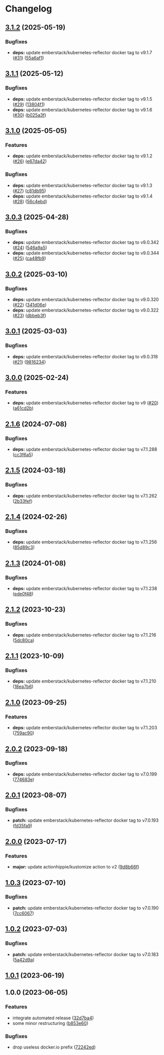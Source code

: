 # Changelog

## [3.1.2](https://github.com/kustomhippie/kubernetes-reflector/compare/v3.1.1...v3.1.2) (2025-05-19)


### Bugfixes

* **deps:** update emberstack/kubernetes-reflector docker tag to v9.1.7 ([#31](https://github.com/kustomhippie/kubernetes-reflector/issues/31)) ([55a6af1](https://github.com/kustomhippie/kubernetes-reflector/commit/55a6af1616b7acd035baa393826a926a4a1f6982))

## [3.1.1](https://github.com/kustomhippie/kubernetes-reflector/compare/v3.1.0...v3.1.1) (2025-05-12)


### Bugfixes

* **deps:** update emberstack/kubernetes-reflector docker tag to v9.1.5 ([#29](https://github.com/kustomhippie/kubernetes-reflector/issues/29)) ([13804f1](https://github.com/kustomhippie/kubernetes-reflector/commit/13804f19ec1eb9fbaf76a6341dc7230614b44557))
* **deps:** update emberstack/kubernetes-reflector docker tag to v9.1.6 ([#30](https://github.com/kustomhippie/kubernetes-reflector/issues/30)) ([b025a3f](https://github.com/kustomhippie/kubernetes-reflector/commit/b025a3fccfdd647c1b728161f8f9704a1a3a89c5))

## [3.1.0](https://github.com/kustomhippie/kubernetes-reflector/compare/v3.0.3...v3.1.0) (2025-05-05)


### Features

* **deps:** update emberstack/kubernetes-reflector docker tag to v9.1.2 ([#26](https://github.com/kustomhippie/kubernetes-reflector/issues/26)) ([e67da42](https://github.com/kustomhippie/kubernetes-reflector/commit/e67da428e1aa729115a72d2f95de94291493d9ff))


### Bugfixes

* **deps:** update emberstack/kubernetes-reflector docker tag to v9.1.3 ([#27](https://github.com/kustomhippie/kubernetes-reflector/issues/27)) ([c81db95](https://github.com/kustomhippie/kubernetes-reflector/commit/c81db95feeb346fa22d68b408a45fb94cb3f19e0))
* **deps:** update emberstack/kubernetes-reflector docker tag to v9.1.4 ([#28](https://github.com/kustomhippie/kubernetes-reflector/issues/28)) ([56c4ebd](https://github.com/kustomhippie/kubernetes-reflector/commit/56c4ebd159a81feb0de816272f48e651ebf9148a))

## [3.0.3](https://github.com/kustomhippie/kubernetes-reflector/compare/v3.0.2...v3.0.3) (2025-04-28)


### Bugfixes

* **deps:** update emberstack/kubernetes-reflector docker tag to v9.0.342 ([#24](https://github.com/kustomhippie/kubernetes-reflector/issues/24)) ([546a9a5](https://github.com/kustomhippie/kubernetes-reflector/commit/546a9a5b7261a7a341b2b72e8dea20fb05516bd3))
* **deps:** update emberstack/kubernetes-reflector docker tag to v9.0.344 ([#25](https://github.com/kustomhippie/kubernetes-reflector/issues/25)) ([ca48fb9](https://github.com/kustomhippie/kubernetes-reflector/commit/ca48fb977855d826a48162c66f4e38fcda0e4a0e))

## [3.0.2](https://github.com/kustomhippie/kubernetes-reflector/compare/v3.0.1...v3.0.2) (2025-03-10)


### Bugfixes

* **deps:** update emberstack/kubernetes-reflector docker tag to v9.0.320 ([#22](https://github.com/kustomhippie/kubernetes-reflector/issues/22)) ([341d06e](https://github.com/kustomhippie/kubernetes-reflector/commit/341d06e954a79172610f6735d39adff5e1e4f338))
* **deps:** update emberstack/kubernetes-reflector docker tag to v9.0.322 ([#23](https://github.com/kustomhippie/kubernetes-reflector/issues/23)) ([dbbeb3f](https://github.com/kustomhippie/kubernetes-reflector/commit/dbbeb3f8e15932578b375e32d3feec54c2c451fa))

## [3.0.1](https://github.com/kustomhippie/kubernetes-reflector/compare/v3.0.0...v3.0.1) (2025-03-03)


### Bugfixes

* **deps:** update emberstack/kubernetes-reflector docker tag to v9.0.318 ([#21](https://github.com/kustomhippie/kubernetes-reflector/issues/21)) ([9816234](https://github.com/kustomhippie/kubernetes-reflector/commit/98162346d5eba3fc639f4820781997511dec61d0))

## [3.0.0](https://github.com/kustomhippie/kubernetes-reflector/compare/v2.1.6...v3.0.0) (2025-02-24)


### Features

* **deps:** update emberstack/kubernetes-reflector docker tag to v9 ([#20](https://github.com/kustomhippie/kubernetes-reflector/issues/20)) ([a61cd2b](https://github.com/kustomhippie/kubernetes-reflector/commit/a61cd2bfc22758fdd6c1ad0df7c77a52811c46df))

## [2.1.6](https://github.com/kustomhippie/kubernetes-reflector/compare/v2.1.5...v2.1.6) (2024-07-08)


### Bugfixes

* **deps:** update emberstack/kubernetes-reflector docker tag to v7.1.288 ([cc3f6a5](https://github.com/kustomhippie/kubernetes-reflector/commit/cc3f6a5173ba5eed7bb1bf2da01a09ec640ee9e2))

## [2.1.5](https://github.com/kustomhippie/kubernetes-reflector/compare/v2.1.4...v2.1.5) (2024-03-18)


### Bugfixes

* **deps:** update emberstack/kubernetes-reflector docker tag to v7.1.262 ([2b33fef](https://github.com/kustomhippie/kubernetes-reflector/commit/2b33fef38a63eab803df36a0bd32f9018ac41f8b))

## [2.1.4](https://github.com/kustomhippie/kubernetes-reflector/compare/v2.1.3...v2.1.4) (2024-02-26)


### Bugfixes

* **deps:** update emberstack/kubernetes-reflector docker tag to v7.1.256 ([85d89c3](https://github.com/kustomhippie/kubernetes-reflector/commit/85d89c3f520dcedaf014d8c3fe8c47816a8c9052))

## [2.1.3](https://github.com/kustomhippie/kubernetes-reflector/compare/v2.1.2...v2.1.3) (2024-01-08)


### Bugfixes

* **deps:** update emberstack/kubernetes-reflector docker tag to v7.1.238 ([ede0f48](https://github.com/kustomhippie/kubernetes-reflector/commit/ede0f48e5cd9a172e1566f6434c51dc4190a9ead))

## [2.1.2](https://github.com/kustomhippie/kubernetes-reflector/compare/v2.1.1...v2.1.2) (2023-10-23)


### Bugfixes

* **deps:** update emberstack/kubernetes-reflector docker tag to v7.1.216 ([5dc80ca](https://github.com/kustomhippie/kubernetes-reflector/commit/5dc80caf9cf0d42ee05d226dc4d304ff4841c28e))

## [2.1.1](https://github.com/kustomhippie/kubernetes-reflector/compare/v2.1.0...v2.1.1) (2023-10-09)


### Bugfixes

* **deps:** update emberstack/kubernetes-reflector docker tag to v7.1.210 ([18ea7b6](https://github.com/kustomhippie/kubernetes-reflector/commit/18ea7b69616922609cc65b783a528e3b1845b0ed))

## [2.1.0](https://github.com/kustomhippie/kubernetes-reflector/compare/v2.0.2...v2.1.0) (2023-09-25)


### Features

* **deps:** update emberstack/kubernetes-reflector docker tag to v7.1.203 ([759ac90](https://github.com/kustomhippie/kubernetes-reflector/commit/759ac902d1d9871fffce73dc819b98fd3a2a5614))

## [2.0.2](https://github.com/kustomhippie/kubernetes-reflector/compare/v2.0.1...v2.0.2) (2023-09-18)


### Bugfixes

* **deps:** update emberstack/kubernetes-reflector docker tag to v7.0.199 ([774683e](https://github.com/kustomhippie/kubernetes-reflector/commit/774683eee5f7892c91dcb20bf9075bcbec7edce8))

## [2.0.1](https://github.com/kustomhippie/kubernetes-reflector/compare/v2.0.0...v2.0.1) (2023-08-07)


### Bugfixes

* **patch:** update emberstack/kubernetes-reflector docker tag to v7.0.193 ([fd35fa9](https://github.com/kustomhippie/kubernetes-reflector/commit/fd35fa91837c03939767d7dc0b68a58fe45d69a7))

## [2.0.0](https://github.com/kustomhippie/kubernetes-reflector/compare/v1.0.3...v2.0.0) (2023-07-17)


### Features

* **major:** update actionhippie/kustomize action to v2 ([9d8b66f](https://github.com/kustomhippie/kubernetes-reflector/commit/9d8b66f35b3832f5d01cf2cc1d373a128ba8dcf2))

## [1.0.3](https://github.com/kustomhippie/kubernetes-reflector/compare/v1.0.2...v1.0.3) (2023-07-10)


### Bugfixes

* **patch:** update emberstack/kubernetes-reflector docker tag to v7.0.190 ([7cc6067](https://github.com/kustomhippie/kubernetes-reflector/commit/7cc6067eecdd4c54f5a8d3826d5f953b4391ded4))

## [1.0.2](https://github.com/kustomhippie/kubernetes-reflector/compare/v1.0.1...v1.0.2) (2023-07-03)


### Bugfixes

* **patch:** update emberstack/kubernetes-reflector docker tag to v7.0.183 ([5a42d9a](https://github.com/kustomhippie/kubernetes-reflector/commit/5a42d9ae78ad00af24916ce5aaa8967f62fa6b20))

## [1.0.1](https://github.com/kustomhippie/kubernetes-reflector/compare/v1.0.0...v1.0.1) (2023-06-19)

## 1.0.0 (2023-06-05)


### Features

* integrate automated release ([32d7ba4](https://github.com/kustomhippie/kubernetes-reflector/commit/32d7ba448979552c246b9bac9c644f32f37bda9a))
* some minor restructuring ([b853e60](https://github.com/kustomhippie/kubernetes-reflector/commit/b853e60eb3b690e2ac7566d29a2c535dc0a89807))


### Bugfixes

* drop useless docker.io prefix ([72242ed](https://github.com/kustomhippie/kubernetes-reflector/commit/72242edaf6b2c95f5b511776547fdb3e92c55ae6))
